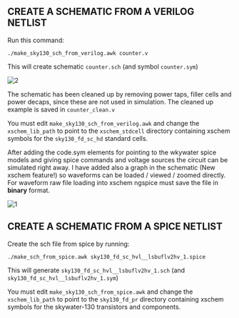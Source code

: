 ## CREATE A SCHEMATIC FROM A VERILOG NETLIST

Run this command: 

`./make_sky130_sch_from_verilog.awk counter.v`

This will create schematic `counter.sch` (and symbol `counter.sym`) 

![2](https://user-images.githubusercontent.com/69359491/147863353-ee0a7433-9cd7-4f15-bff4-167062b674a5.png)

The schematic has been cleaned up by removing power taps, filler cells
and power decaps, since these are not used in simulation.
The cleaned up example is saved in `counter_clean.v`

You must edit `make_sky130_sch_from_verilog.awk` and change the 
`xschem_lib_path` to point to the `xschem_stdcell` directory
containing xschem symbols for the `sky130_fd_sc_hd` standard cells.

After adding the code.sym elements for pointing to the wkywater spice models and giving spice 
commands and voltage sources the circuit can be simulated right away. I have added also a graph in 
the schematic (New xschem feature!) so waveforms can be loaded / viewed / zoomed directly.
For waveform raw file loading into xschem ngspice must save the file in **binary** format.

![1](https://user-images.githubusercontent.com/69359491/147863331-bdae479e-dd58-44de-9d20-7dc4ecba7d1a.png)

## CREATE A SCHEMATIC FROM A SPICE NETLIST

 Create the sch file from spice by running:
 
`./make_sch_from_spice.awk sky130_fd_sc_hvl__lsbuflv2hv_1.spice`

This will generate `sky130_fd_sc_hvl__lsbuflv2hv_1.sch` (and `sky130_fd_sc_hvl__lsbuflv2hv_1.sym`)

You must edit `make_sky130_sch_from_spice.awk` and change the    
`xschem_lib_path` to point to the `sky130_fd_pr` directory
containing xschem symbols for the skywater-130 transistors and components.



